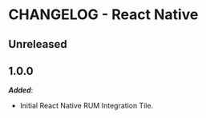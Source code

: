 # CHANGELOG - React Native

## Unreleased

## 1.0.0

***Added***:

* Initial React Native RUM Integration Tile.

